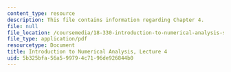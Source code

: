 ```yaml
---
content_type: resource
description: This file contains information regarding Chapter 4.
file: null
file_location: /coursemedia/18-330-introduction-to-numerical-analysis-spring-2012/5b325bfa56a599794c7196de926844b0_MIT18_330S12_Chapter4.pdf
file_type: application/pdf
resourcetype: Document
title: Introduction to Numerical Analysis, Lecture 4
uid: 5b325bfa-56a5-9979-4c71-96de926844b0
---
```

